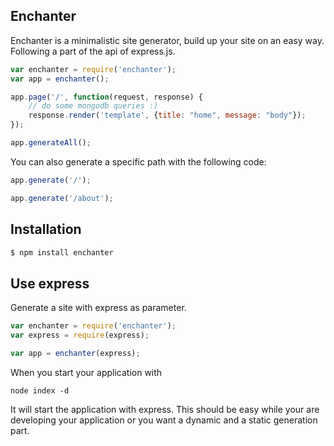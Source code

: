 ## Enchanter

Enchanter is a minimalistic site generator, build up your site on an easy way.
Following a part of the api of express.js.

```js
var enchanter = require('enchanter');
var app = enchanter();

app.page('/', function(request, response) {
    // do some mongodb queries :)
    response.render('template', {title: "home", message: "body"});
});

app.generateAll();
```

You can also generate a specific path with the following code:

```js
app.generate('/');

app.generate('/about');
```

## Installation

```bash
$ npm install enchanter
```

## Use express

Generate a site with express as parameter. 

```js
var enchanter = require('enchanter');
var express = require(express);

var app = enchanter(express);
```
When you start your application with 
```
node index -d
```
It will start the application with express. 
This should be easy while your are developing your application or you want a dynamic and a static generation part.